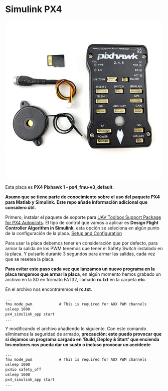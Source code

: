# Simulink PX4
![](resources/img/pixhawk_2.4.8.jpg)

Esta placa es **PX4 Pixhawk 1 - px4_fmu-v3_default**.

**Asumo que se tiene parte de conocimiento sobre el uso del paquete PX4 para Matlab y Simulink.**
**Este repo añade información adicional que considero útil.**

Primero, instalar el paquete de soporte para [UAV Toolbox Support Package for PX4 Autopilots](https://es.mathworks.com/help/supportpkg/px4/index.html). El tipo de control que vamos a aplicar es **Design Flight Controller Algorithm in Simulink**, esta opción se seleciona en algún punto de la configuración de la placa. [Setup and Configuration](https://es.mathworks.com/help/supportpkg/px4/setup-and-configuration.html)

Para usar la placa debemos tener en consideración que por defecto, para armar la salida de los PWM tenemos que tener el Safety Switch instalado en la placa. Y pulsarlo durante 3 segundos para armar las salidas, cada vez que se resetea la placa. 

**Para evitar este paso cada vez que lanzamos un nuevo programa en la placa tengamos que armar la placa**, en algún momento hemos grabado un archivo en la SD en formato FAT32, llamado **rc.txt** en la carpeta **etc**.

En el archivo nos encontraremos el **rc.txt**.
```
...
fmu mode_pwm            # This is required for AUX PWM channels
usleep 1000
px4_simulink_app start  
...
```

Y modificando el archivo añadiendo lo siguiente. Con este comando eliminamos la seguridad de armado, **precaución: esto puedo provocar que si dejamos un programa cargado en 'Build, Deploy & Start' que encienda los motores nos pueda dar un susto o incluso provocar un accidente**

```
...
fmu mode_pwm            # This is required for AUX PWM channels
usleep 1000
px4io safety_off
usleep 1000
px4_simulink_app start  
...
```
